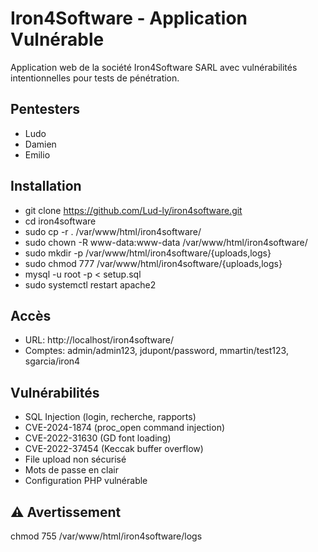 # Iron4Software - Application Vulnérable

Application web de la société Iron4Software SARL  avec vulnérabilités intentionnelles pour tests de pénétration.

## Pentesters
- Ludo
- Damien  
- Emilio

## Installation

- git clone https://github.com/Lud-ly/iron4software.git
- cd iron4software
- sudo cp -r . /var/www/html/iron4software/
- sudo chown -R www-data:www-data /var/www/html/iron4software/
- sudo mkdir -p /var/www/html/iron4software/{uploads,logs}
- sudo chmod 777 /var/www/html/iron4software/{uploads,logs}
- mysql -u root -p < setup.sql
- sudo systemctl restart apache2

## Accès
- URL: http://localhost/iron4software/
- Comptes: admin/admin123, jdupont/password, mmartin/test123, sgarcia/iron4

## Vulnérabilités
- SQL Injection (login, recherche, rapports)
- CVE-2024-1874 (proc_open command injection)  
- CVE-2022-31630 (GD font loading)
- CVE-2022-37454 (Keccak buffer overflow)
- File upload non sécurisé
- Mots de passe en clair
- Configuration PHP vulnérable

## ⚠️ Avertissement
chmod 755 /var/www/html/iron4software/logs

